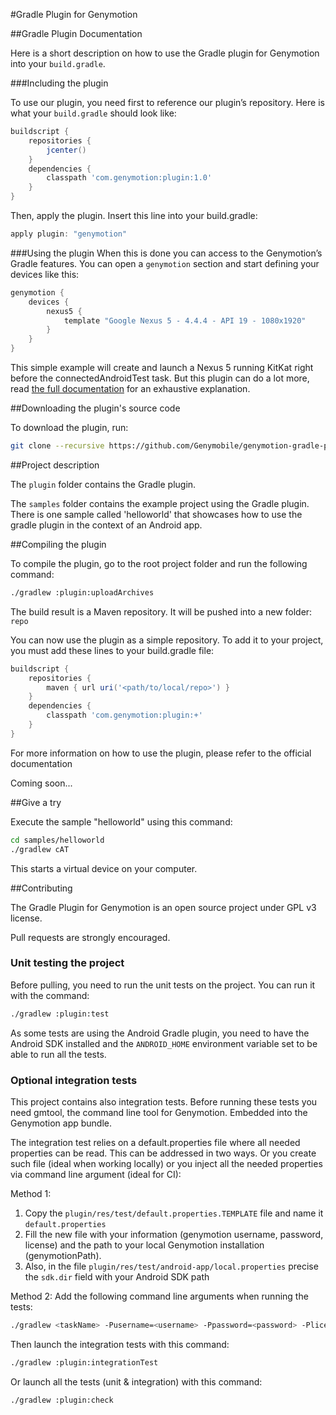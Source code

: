 #Gradle Plugin for Genymotion

##Gradle Plugin Documentation

Here is a short description on how to use the Gradle plugin for Genymotion into your `build.gradle`.

###Including the plugin

To use our plugin, you need first to reference our plugin’s repository. Here is what your `build.gradle` should look like:

```gradle
buildscript {
    repositories {
        jcenter()
    }
    dependencies {
        classpath 'com.genymotion:plugin:1.0'
    }
}
```

Then, apply the plugin. Insert this line into your build.gradle:

```gradle
apply plugin: "genymotion"
```

###Using the plugin
When this is done you can access to the Genymotion’s Gradle features. You can open a `genymotion` section and start defining your devices like this:

```gradle
genymotion {
    devices {
        nexus5 {
            template "Google Nexus 5 - 4.4.4 - API 19 - 1080x1920"
        }
    }
}
```

This simple example will create and launch a Nexus 5 running KitKat right before the connectedAndroidTest task.
But this plugin can do a lot more, read [the full documentation](https://www.genymotion.com/#!/developers/gradle-plugin) for an exhaustive explanation.


##Downloading the plugin's source code

To download the plugin, run:

```sh
git clone --recursive https://github.com/Genymobile/genymotion-gradle-plugin.git
```

##Project description

The `plugin` folder contains the Gradle plugin.

The `samples` folder contains the example project using the Gradle plugin.
There is one sample called 'helloworld' that showcases how to use the gradle plugin in the context of an Android app.

##Compiling the plugin


To compile the plugin, go to the root project folder and run the following command:

```sh
./gradlew :plugin:uploadArchives
```

The build result is a Maven repository. It will be pushed into a new folder: `repo`

You can now use the plugin as a simple repository. To add it to your project, you must add these lines to your build.gradle file:

```groovy
buildscript {
    repositories {
        maven { url uri('<path/to/local/repo>') }
    }
    dependencies {
        classpath 'com.genymotion:plugin:+'
    }
}
```

For more information on how to use the plugin, please refer to the official documentation

Coming soon...


##Give a try

Execute the sample "helloworld" using this command:

```sh
cd samples/helloworld
./gradlew cAT
```
This starts a virtual device on your computer.


##Contributing

The Gradle Plugin for Genymotion is an open source project under GPL v3 license.

Pull requests are strongly encouraged.


### Unit testing the project
Before pulling, you need to run the unit tests on the project. You can run it with the command:

```sh
./gradlew :plugin:test
```

As some tests are using the Android Gradle plugin, you need to have the Android SDK installed and the `ANDROID_HOME` environment variable set to be able to run all the tests.


### Optional integration tests

This project contains also integration tests.
Before running these tests you need gmtool, the command line tool for Genymotion. Embedded into the Genymotion app bundle.

The integration test relies on a default.properties file where all needed properties can be read.
This can be addressed in two ways. Or you create such file (ideal when working locally) or you inject all the needed properties
via command line argument (ideal for CI):

Method 1:
1. Copy the `plugin/res/test/default.properties.TEMPLATE` file and name it `default.properties`
2. Fill the new file with your information (genymotion username, password, license) and the path to your local Genymotion installation (genymotionPath).
3. Also, in the file `plugin/res/test/android-app/local.properties` precise the `sdk.dir` field with your Android SDK path 

Method 2:
Add the following command line arguments when running the tests:
```sh
./gradlew <taskName> -Pusername=<username> -Ppassword=<password> -Plicense=<license> -PgenymotionPath=<path-to-genymotion>
```

Then launch the integration tests with this command:
```sh
./gradlew :plugin:integrationTest
```

Or launch all the tests (unit & integration) with this command:
```sh
./gradlew :plugin:check
```

